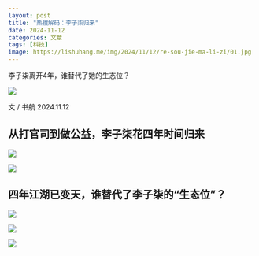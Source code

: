 ```yaml
---
layout: post
title: "热搜解码：李子柒归来"
date: 2024-11-12
categories: 文章
tags: [科技]
image: https://lishuhang.me/img/2024/11/12/re-sou-jie-ma-li-zi/01.jpg
---
```


李子柒离开4年，谁替代了她的生态位？

![](https://lishuhang.me/img/2024/11/12/re-sou-jie-ma-li-zi/01.jpg)

文 / 书航 2024.11.12

## 从打官司到做公益，李子柒花四年时间归来

![](https://lishuhang.me/img/2024/11/12/re-sou-jie-ma-li-zi/02.png)

![](https://lishuhang.me/img/2024/11/12/re-sou-jie-ma-li-zi/03.png)

## 四年江湖已变天，谁替代了李子柒的“生态位”？

![](https://lishuhang.me/img/2024/11/12/re-sou-jie-ma-li-zi/04.png)

![](https://lishuhang.me/img/2024/11/12/re-sou-jie-ma-li-zi/05.png)

![](https://lishuhang.me/img/2024/11/12/re-sou-jie-ma-li-zi/06.png)